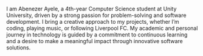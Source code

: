 I am Abenezer Ayele, a 4th-year Computer Science student at Unity University, driven by a strong passion for problem-solving and software development. I bring a creative approach to my projects, whether I’m coding, playing music, or following Liverpool FC. My academic and personal journey in technology is guided by a commitment to continuous learning and a desire to make a meaningful impact through innovative software solutions.

